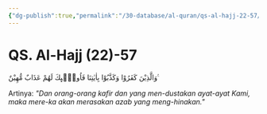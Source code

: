 ```yaml
---
{"dg-publish":true,"permalink":"/30-database/al-quran/qs-al-hajj-22-57/"}
---
```



# QS. Al-Hajj (22)-57
وَالَّذِيْنَ كَفَرُوْا وَكَذَّبُوْا بِاٰيٰتِنَا فَاُولٰۤىِٕكَ لَهُمْ عَذَابٌ مُّهِيْنٌ ࣖ

Artinya: *"Dan orang-orang kafir dan yang men-dustakan ayat-ayat Kami, maka mere-ka akan merasakan azab yang meng-hinakan."*
